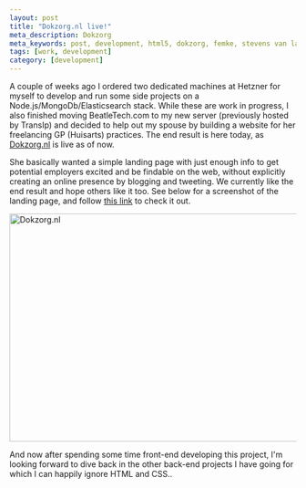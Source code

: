 ```yaml
---
layout: post
title: "Dokzorg.nl live!"
meta_description: Dokzorg
meta_keywords: post, development, html5, dokzorg, femke, stevens van langen
tags: [work, development]
category: [development]
---
```


A couple of weeks ago I ordered two dedicated machines at Hetzner for myself to develop and run some side projects on a Node.js/MongoDb/Elasticsearch stack.
While these are work in progress, I also finished moving BeatleTech.com to my new server (previously hosted by TransIp) and decided to help out my spouse by
building a website for her freelancing GP (Huisarts) practices. The end result is here today, as <a href="http://dokzorg.nl" target="blank">Dokzorg.nl</a> is live as of now.

She basically wanted a simple landing page with just enough info to get potential employers excited and be findable on the web, without explicitly creating
an online presence by blogging and tweeting. We currently like the end result and hope others like it too. See below for a screenshot of the landing page, and follow <a href="http://dokzorg.nl" target="blank">this link</a> to check it out.

<img src="https://beatletech.s3.amazonaws.com/dokzorg.png" alt="Dokzorg.nl" height="400" width="720">

And now after spending some time front-end developing this project,
I'm looking forward to dive back in the other back-end projects I have going for which I can happily ignore HTML and CSS..
